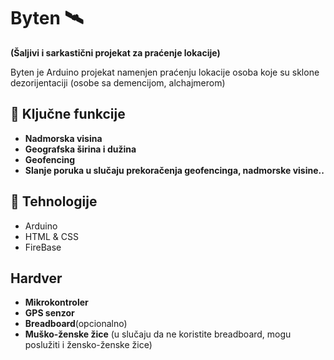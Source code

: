 # Byten 🛰️  

**(Šaljivi i sarkastični projekat za praćenje lokacije)**  

Byten je Arduino projekat namenjen praćenju lokacije osoba koje su sklone dezorijentaciji (osobe sa demencijom, alchajmerom)  

## 📡 Ključne funkcije
- **Nadmorska visina**
- **Geografska širina i dužina**
- **Geofencing**
- **Slanje poruka u slučaju prekoračenja geofencinga, nadmorske visine..**

## 🔧 Tehnologije
- Arduino
- HTML & CSS
- FireBase

## Hardver 
- **Mikrokontroler**
- **GPS senzor**
- **Breadboard**(opcionalno)
- **Muško-ženske žice** (u slučaju da ne koristite breadboard, mogu poslužiti i žensko-ženske žice)


